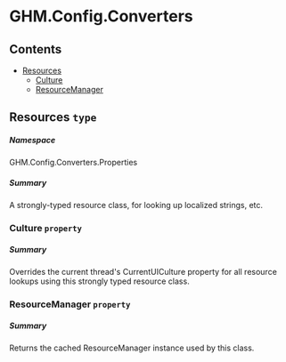 <a name='assembly'></a>
# GHM.Config.Converters

## Contents

- [Resources](#T-GHM.Config.Converters-Properties-Resources 'GHM.Config.Converters.Properties.Resources')
  - [Culture](#P-GHM.Config.Converters-Properties-Resources-Culture 'GHM.Config.Converters.Properties.Resources.Culture')
  - [ResourceManager](#P-GHM.Config.Converters-Properties-Resources-ResourceManager 'GHM.Config.Converters.Properties.Resources.ResourceManager')

<a name='T-GHM.Config.Converters-Properties-Resources'></a>
## Resources `type`

##### Namespace

GHM.Config.Converters.Properties

##### Summary

A strongly-typed resource class, for looking up localized strings, etc.

<a name='P-GHM.Config.Converters-Properties-Resources-Culture'></a>
### Culture `property`

##### Summary

Overrides the current thread's CurrentUICulture property for all
  resource lookups using this strongly typed resource class.

<a name='P-GHM.Config.Converters-Properties-Resources-ResourceManager'></a>
### ResourceManager `property`

##### Summary

Returns the cached ResourceManager instance used by this class.
